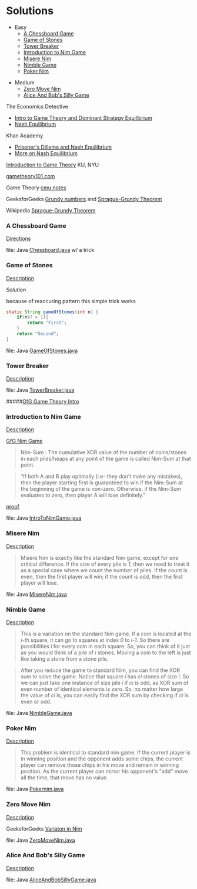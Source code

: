 # Solutions
- Easy
	* [A Chessboard Game](#a-chessboard-game)
	- [Game of Stones](#game-of-stones)
	- [Tower Breaker](#tower-breaker)
	- [Introduction to Nim Game](#introduction-to-nim-game)
	- [Misere Nim](#misere-nim)
	- [Nimble Game](#nimble-game)
	- [Poker Nim](#poker-nim)
* Medium
	- [Zero Move Nim](#zero-move-nim)
	- [Alice And Bob's Silly Game](#alice-and-bobs-silly-game)

The Economics Detective

* [Intro to Game Theory and Dominant Strategy Equilibrium](https://www.youtube.com/watch?v=3Y1WpytiHKE)
* [Nash Equilibrium](https://www.youtube.com/watch?annotation_id=annotation_471559&feature=iv&src_vid=3Y1WpytiHKE&v=5o6MFTJGwuc)

Khan Academy

* [Prisoner's Dillema and Nash Equilibrium](https://www.youtube.com/watch?v=UkXI-zPcDIM)
* [More on Nash Equilibrium](https://www.youtube.com/watch?v=ewu_7Dmj_18)

[Introduction to Game Theory](http://home.ku.edu.tr/~lkockesen/teaching/econ333/lectnotes/uggame.pdf) KU, NYU

[gametheory101.com](http://gametheory101.com/)

Game Theory [cmu notes](http://www.cs.cmu.edu/afs/cs/academic/class/15859-f01/www/notes/comb.pdf)

GeeksforGeeks [Grundy numbers](https://www.geeksforgeeks.org/combinatorial-game-theory-set-3-grundy-numbersnimbers-and-mex/) and [Sprague-Grundy Theorem](https://www.geeksforgeeks.org/combinatorial-game-theory-set-4-sprague-grundy-theorem/)

Wikipedia [Sprague-Grundy Theorem](https://en.wikipedia.org/wiki/Sprague%E2%80%93Grundy_theorem)


### A Chessboard Game
[Directions](https://www.hackerrank.com/challenges/a-chessboard-game-1/problem)

file: Java [Chessboard.java](Chessboard.java) w/ a trick

### Game of Stones
[Description](https://www.hackerrank.com/challenges/game-of-stones-1/problem)

_Solution_

because of reaccuring pattern this simple trick works
```java
static String gameOfStones(int n) {
    if(n%7 > 1){
        return "First";
    }
    return "Second";
}
```
file: Java [GameOfStones.java](GameOfStones.java)

### Tower Breaker
[Description](https://www.hackerrank.com/challenges/tower-breakers-1/problem)

file: Java [TowerBreaker.java](TowerBreaker.java)

#####[GfG Game Theory Intro](https://www.geeksforgeeks.org/introduction-to-combinatorial-game-theory/)


### Introduction to Nim Game
[Description](https://www.hackerrank.com/challenges/nim-game-1/problem)

[GfG Nim Game](https://www.geeksforgeeks.org/combinatorial-game-theory-set-2-game-nim/)

>Nim-Sum : The cumulative XOR value of the number of coins/stones in each piles/heaps at any point of the game is called Nim-Sum at that point.

>“If both A and B play optimally (i.e- they don’t make any mistakes), then the player starting first is guaranteed to win if the Nim-Sum at the beginning of the game is non-zero. Otherwise, if the Nim-Sum evaluates to zero, then player A will lose definitely.”

[proof](https://en.wikipedia.org/wiki/Nim#Proof_of_the_winning_formula)

file: Java [IntroToNimGame.java](IntroToNimGame.java)

### Misere Nim
[Description](https://www.hackerrank.com/challenges/misere-nim-1/problem)

>Misère Nim is exactly like the standard Nim game, except for one critical difference. If the size of every pile is _1_, then we need to treat it as a special case where we count the number of piles. If the count is even, then the first player will win; if the count is odd, then the first player will lose.

file: Java [MisereNim.java](MisereNim.java)

### Nimble Game
[Description](https://www.hackerrank.com/challenges/nimble-game-1/problem)

>This is a variation on the standard Nim game. If a coin is located at the _i-th_ square, it can go to squares at index _0_ to _i-1_. So there are possibilities _i_ for every coin in each square. So, you can think of it just as you would think of a pile of _i_ stones. Moving a coin to the left is just like taking a stone from a stone pile.

>After you reduce the game to standard Nim, you can find the XOR sum to solve the game. Notice that square _i_ has _ci_ stones of size _i_. So we can just take one instance of size pile _i_ if _ci_ is odd, as XOR sum of even number of identical elements is zero. So, no matter how large the value of _ci_ is, you can easily find the XOR sum by checking if _ci_ is even or odd.

file: Java [NimbleGame.java](NimbleGame.java)

### Poker Nim
[Description](https://www.hackerrank.com/challenges/poker-nim-1/problem)

>This problem is identical to standard nim game. If the current player is in winning position and the opponent adds some chips, the current player can remove those chips in his move and remain in winning position. As the current player can mirror his opponent's "add" move all the time, that move has no value. 

file: Java [Pokernim.java](PokerNim.java)

### Zero Move Nim
[Description](https://www.hackerrank.com/challenges/zero-move-nim/problem)

GeeksforGeeks [Variaton in Nim](https://www.geeksforgeeks.org/variation-nim-game/)

file: Java [ZeroMoveNim.java](ZeroMoveNim.java)

### Alice And Bob's Silly Game
[Description](https://www.hackerrank.com/challenges/alice-and-bobs-silly-game/problem)

file: Java [AliceAndBobSillyGame.java](AliceAndBobSillyGame.java)
